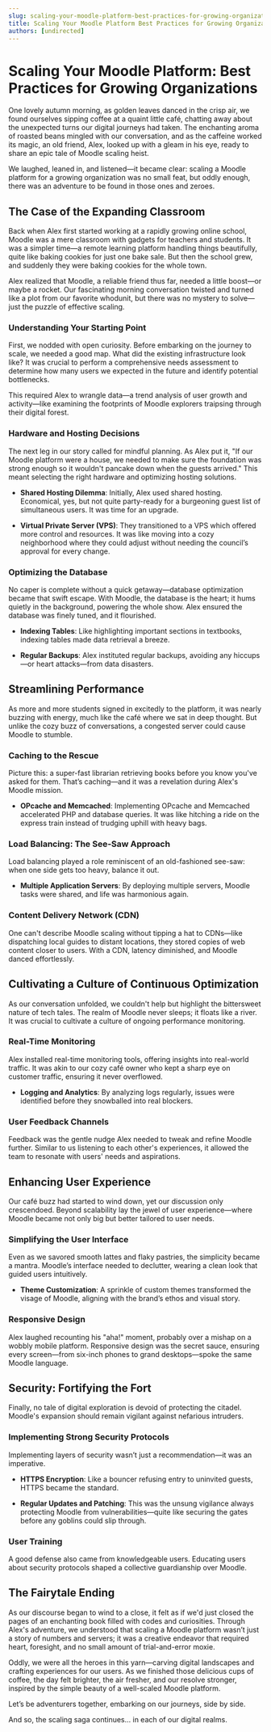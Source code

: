 ```yaml
---
slug: scaling-your-moodle-platform-best-practices-for-growing-organizations
title: Scaling Your Moodle Platform Best Practices for Growing Organizations
authors: [undirected]
---
```



# Scaling Your Moodle Platform: Best Practices for Growing Organizations

One lovely autumn morning, as golden leaves danced in the crisp air, we found ourselves sipping coffee at a quaint little café, chatting away about the unexpected turns our digital journeys had taken. The enchanting aroma of roasted beans mingled with our conversation, and as the caffeine worked its magic, an old friend, Alex, looked up with a gleam in his eye, ready to share an epic tale of Moodle scaling heist. 

We laughed, leaned in, and listened—it became clear: scaling a Moodle platform for a growing organization was no small feat, but oddly enough, there was an adventure to be found in those ones and zeroes.

## The Case of the Expanding Classroom

Back when Alex first started working at a rapidly growing online school, Moodle was a mere classroom with gadgets for teachers and students. It was a simpler time—a remote learning platform handling things beautifully, quite like baking cookies for just one bake sale. But then the school grew, and suddenly they were baking cookies for the whole town.

Alex realized that Moodle, a reliable friend thus far, needed a little boost—or maybe a rocket. Our fascinating morning conversation twisted and turned like a plot from our favorite whodunit, but there was no mystery to solve—just the puzzle of effective scaling.

### Understanding Your Starting Point

First, we nodded with open curiosity. Before embarking on the journey to scale, we needed a good map. What did the existing infrastructure look like? It was crucial to perform a comprehensive needs assessment to determine how many users we expected in the future and identify potential bottlenecks.

This required Alex to wrangle data—a trend analysis of user growth and activity—like examining the footprints of Moodle explorers traipsing through their digital forest.

### Hardware and Hosting Decisions

The next leg in our story called for mindful planning. As Alex put it, "If our Moodle platform were a house, we needed to make sure the foundation was strong enough so it wouldn't pancake down when the guests arrived." This meant selecting the right hardware and optimizing hosting solutions.

- **Shared Hosting Dilemma**: Initially, Alex used shared hosting. Economical, yes, but not quite party-ready for a burgeoning guest list of simultaneous users. It was time for an upgrade.

- **Virtual Private Server (VPS)**: They transitioned to a VPS which offered more control and resources. It was like moving into a cozy neighborhood where they could adjust without needing the council’s approval for every change.

### Optimizing the Database

No caper is complete without a quick getaway—database optimization became that swift escape. With Moodle, the database is the heart; it hums quietly in the background, powering the whole show. Alex ensured the database was finely tuned, and it flourished.

- **Indexing Tables**: Like highlighting important sections in textbooks, indexing tables made data retrieval a breeze.

- **Regular Backups**: Alex instituted regular backups, avoiding any hiccups—or heart attacks—from data disasters.

## Streamlining Performance

As more and more students signed in excitedly to the platform, it was nearly buzzing with energy, much like the café where we sat in deep thought. But unlike the cozy buzz of conversations, a congested server could cause Moodle to stumble.

### Caching to the Rescue

Picture this: a super-fast librarian retrieving books before you know you've asked for them. That’s caching—and it was a revelation during Alex's Moodle mission.

- **OPcache and Memcached**: Implementing OPcache and Memcached accelerated PHP and database queries. It was like hitching a ride on the express train instead of trudging uphill with heavy bags.

### Load Balancing: The See-Saw Approach

Load balancing played a role reminiscent of an old-fashioned see-saw: when one side gets too heavy, balance it out.

- **Multiple Application Servers**: By deploying multiple servers, Moodle tasks were shared, and life was harmonious again.

### Content Delivery Network (CDN)

One can't describe Moodle scaling without tipping a hat to CDNs—like dispatching local guides to distant locations, they stored copies of web content closer to users. With a CDN, latency diminished, and Moodle danced effortlessly.

## Cultivating a Culture of Continuous Optimization

As our conversation unfolded, we couldn't help but highlight the bittersweet nature of tech tales. The realm of Moodle never sleeps; it floats like a river. It was crucial to cultivate a culture of ongoing performance monitoring.

### Real-Time Monitoring

Alex installed real-time monitoring tools, offering insights into real-world traffic. It was akin to our cozy café owner who kept a sharp eye on customer traffic, ensuring it never overflowed.

- **Logging and Analytics**: By analyzing logs regularly, issues were identified before they snowballed into real blockers.

### User Feedback Channels

Feedback was the gentle nudge Alex needed to tweak and refine Moodle further. Similar to us listening to each other's experiences, it allowed the team to resonate with users' needs and aspirations.

## Enhancing User Experience

Our café buzz had started to wind down, yet our discussion only crescendoed. Beyond scalability lay the jewel of user experience—where Moodle became not only big but better tailored to user needs.

### Simplifying the User Interface

Even as we savored smooth lattes and flaky pastries, the simplicity became a mantra. Moodle’s interface needed to declutter, wearing a clean look that guided users intuitively.

- **Theme Customization**: A sprinkle of custom themes transformed the visage of Moodle, aligning with the brand’s ethos and visual story.

### Responsive Design

Alex laughed recounting his "aha!" moment, probably over a mishap on a wobbly mobile platform. Responsive design was the secret sauce, ensuring every screen—from six-inch phones to grand desktops—spoke the same Moodle language.

## Security: Fortifying the Fort

Finally, no tale of digital exploration is devoid of protecting the citadel. Moodle's expansion should remain vigilant against nefarious intruders.

### Implementing Strong Security Protocols

Implementing layers of security wasn’t just a recommendation—it was an imperative.

- **HTTPS Encryption**: Like a bouncer refusing entry to uninvited guests, HTTPS became the standard.

- **Regular Updates and Patching**: This was the unsung vigilance always protecting Moodle from vulnerabilities—quite like securing the gates before any goblins could slip through.

### User Training

A good defense also came from knowledgeable users. Educating users about security protocols shaped a collective guardianship over Moodle.

## The Fairytale Ending

As our discourse began to wind to a close, it felt as if we'd just closed the pages of an enchanting book filled with codes and curiosities. Through Alex's adventure, we understood that scaling a Moodle platform wasn’t just a story of numbers and servers; it was a creative endeavor that required heart, foresight, and no small amount of trial-and-error moxie. 

Oddly, we were all the heroes in this yarn—carving digital landscapes and crafting experiences for our users. As we finished those delicious cups of coffee, the day felt brighter, the air fresher, and our resolve stronger, inspired by the simple beauty of a well-scaled Moodle platform.

Let’s be adventurers together, embarking on our journeys, side by side.

And so, the scaling saga continues... in each of our digital realms.